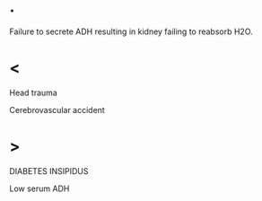 # .

Failure to secrete ADH resulting in kidney failing to reabsorb H2O.

# <

Head trauma

Cerebrovascular accident

# >

DIABETES INSIPIDUS

Low serum ADH
